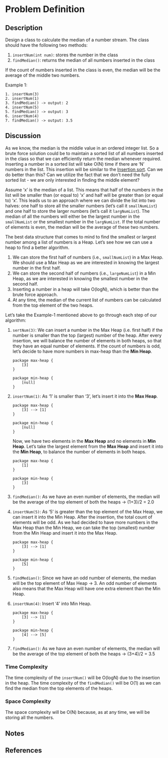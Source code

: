 # Problem Definition

## Description

Design a class to calculate the median of a number stream. The class should have the following two methods:

1. `insertNum(int num)`: stores the number in the class
2. `findMedian()`: returns the median of all numbers inserted in the class

If the count of numbers inserted in the class is even, the median will be the average of the middle two numbers.

Example 1:

```plaintext
1. insertNum(3)
2. insertNum(1)
3. findMedian() -> output: 2
4. insertNum(5)
5. findMedian() -> output: 3
6. insertNum(4)
7. findMedian() -> output: 3.5
```

## Discussion

As we know, the median is the middle value in an ordered integer list. So a brute force solution could be to maintain a sorted list of all numbers inserted in the class so that we can efficiently return the median whenever required. Inserting a number in a sorted list will take O(N) time if there are ‘N’ numbers in the list. This insertion will be similar to the [Insertion sort](https://en.wikipedia.org/wiki/Insertion_sort). Can we do better than this? Can we utilize the fact that we don’t need the fully sorted list - we are only interested in finding the middle element?

Assume ‘x’ is the median of a list. This means that half of the numbers in the list will be smaller than (or equal to) ‘x’ and half will be greater than (or equal to) ‘x’. This leads us to an approach where we can divide the list into two halves: one half to store all the smaller numbers (let’s call it `smallNumList`) and one half to store the larger numbers (let’s call it `largNumList`). The median of all the numbers will either be the largest number in the `smallNumList` or the smallest number in the `largNumList`. If the total number of elements is even, the median will be the average of these two numbers.

The best data structure that comes to mind to find the smallest or largest number among a list of numbers is a Heap. Let’s see how we can use a heap to find a better algorithm.

1. We can store the first half of numbers (i.e., `smallNumList`) in a Max Heap. We should use a Max Heap as we are interested in knowing the largest number in the first half.
2. We can store the second half of numbers (i.e., `largeNumList`) in a Min Heap, as we are interested in knowing the smallest number in the second half.
3. Inserting a number in a heap will take O(logN), which is better than the brute force approach.
4. At any time, the median of the current list of numbers can be calculated from the top element of the two heaps.

Let’s take the Example-1 mentioned above to go through each step of our algorithm:

1. `sertNum(3)`: We can insert a number in the Max Heap (i.e. first half) if the number is smaller than the top (largest) number of the heap. After every insertion, we will balance the number of elements in both heaps, so that they have an equal number of elements. If the count of numbers is odd, let’s decide to have more numbers in max-heap than the **Min Heap**.

    ```plantuml
    package max-heap {
        [3]
    }

    package min-heap {
        [null]
    }
    ```

2. `insertNum(1)`: As ‘1’ is smaller than ‘3’, let’s insert it into the **Max Heap**.

    ```plantuml
    package max-heap {
        [3] --> [1]
    }

    package min-heap {
        [null]
    }
    ```

    Now, we have two elements in the **Max Heap** and no elements in **Min Heap**. Let’s take the largest element from the **Max Heap** and insert it into the **Min Heap**, to balance the number of elements in both heaps.

    ```plantuml
    package max-heap {
        [1]
    }

    package min-heap {
        [3]
    }
    ```

3. `findMedian()`: As we have an even number of elements, the median will be the average of the top element of both the heaps -> (1+3)/2 = 2.0
4. `insertNum(5)`: As ‘5’ is greater than the top element of the Max Heap, we can insert it into the Min Heap. After the insertion, the total count of elements will be odd. As we had decided to have more numbers in the Max Heap than the Min Heap, we can take the top (smallest) number from the Min Heap and insert it into the Max Heap.

    ```plantuml
    package max-heap {
        [3] --> [1]
    }

    package min-heap {
        [5]
    }
    ```

5. `findMedian()`: Since we have an odd number of elements, the median will be the top element of Max Heap -> 3. An odd number of elements also means that the Max Heap will have one extra element than the Min Heap.
6. `insertNum(4)`: Insert ‘4’ into Min Heap.

    ```plantuml
    package max-heap {
        [3] --> [1]
    }

    package min-heap {
        [4] --> [5]
    }
    ```

7. `findMedian()`: As we have an even number of elements, the median will be the average of the top element of both the heaps -> (3+4)/2 = 3.5

### Time Complexity

The time complexity of the `insertNum()` will be O(logN) due to the insertion in the heap. The time complexity of the `findMedian()` will be O(1) as we can find the median from the top elements of the heaps.

### Space Complexity

The space complexity will be O(N) because, as at any time, we will be storing all the numbers.

## Notes

## References
